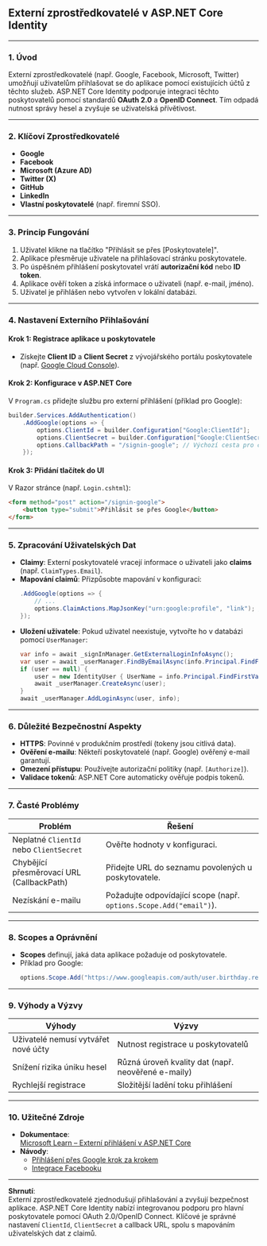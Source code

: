 
## **Externí zprostředkovatelé v ASP.NET Core Identity**  

---

### **1. Úvod**  

Externí zprostředkovatelé (např. Google, Facebook, Microsoft, Twitter) umožňují uživatelům přihlašovat se do aplikace pomocí existujících účtů z těchto služeb. ASP.NET Core Identity podporuje integraci těchto poskytovatelů pomocí standardů **OAuth 2.0** a **OpenID Connect**. Tím odpadá nutnost správy hesel a zvyšuje se uživatelská přívětivost.

---

### **2. Klíčoví Zprostředkovatelé**  

- **Google**  
- **Facebook**  
- **Microsoft (Azure AD)**  
- **Twitter (X)**  
- **GitHub**  
- **LinkedIn**  
- **Vlastní poskytovatelé** (např. firemní SSO).  

---

### **3. Princip Fungování**  

1. Uživatel klikne na tlačítko "Přihlásit se přes [Poskytovatele]".  
2. Aplikace přesměruje uživatele na přihlašovací stránku poskytovatele.  
3. Po úspěšném přihlášení poskytovatel vrátí **autorizační kód** nebo **ID token**.  
4. Aplikace ověří token a získá informace o uživateli (např. e-mail, jméno).  
5. Uživatel je přihlášen nebo vytvořen v lokální databázi.  

---

### **4. Nastavení Externího Přihlašování**  

#### **Krok 1: Registrace aplikace u poskytovatele**  

- Získejte **Client ID** a **Client Secret** z vývojářského portálu poskytovatele (např. [Google Cloud Console](https://console.cloud.google.com/)).  

#### **Krok 2: Konfigurace v ASP.NET Core**  

V `Program.cs` přidejte službu pro externí přihlášení (příklad pro Google):  
```csharp
builder.Services.AddAuthentication()
    .AddGoogle(options => {
        options.ClientId = builder.Configuration["Google:ClientId"];
        options.ClientSecret = builder.Configuration["Google:ClientSecret"];
        options.CallbackPath = "/signin-google"; // Výchozí cesta pro callback
    });
```

#### **Krok 3: Přidání tlačítek do UI**  

V Razor stránce (např. `Login.cshtml`):  
```html
<form method="post" action="/signin-google">
    <button type="submit">Přihlásit se přes Google</button>
</form>
```

---

### **5. Zpracování Uživatelských Dat**  

- **Claimy**: Externí poskytovatelé vracejí informace o uživateli jako **claims** (např. `ClaimTypes.Email`).  
- **Mapování claimů**: Přizpůsobte mapování v konfiguraci:  
  ```csharp
  .AddGoogle(options => {
      // ...
      options.ClaimActions.MapJsonKey("urn:google:profile", "link"); // Vlastní claim
  });
  ```
- **Uložení uživatele**: Pokud uživatel neexistuje, vytvořte ho v databázi pomocí `UserManager`:  
  ```csharp
  var info = await _signInManager.GetExternalLoginInfoAsync();
  var user = await _userManager.FindByEmailAsync(info.Principal.FindFirstValue(ClaimTypes.Email));
  if (user == null) {
      user = new IdentityUser { UserName = info.Principal.FindFirstValue(ClaimTypes.Email) };
      await _userManager.CreateAsync(user);
  }
  await _userManager.AddLoginAsync(user, info);
  ```

---

### **6. Důležité Bezpečnostní Aspekty**  

- **HTTPS**: Povinné v produkčním prostředí (tokeny jsou citlivá data).  
- **Ověření e-mailu**: Někteří poskytovatelé (např. Google) ověřený e-mail garantují.  
- **Omezení přístupu**: Používejte autorizační politiky (např. `[Authorize]`).  
- **Validace tokenů**: ASP.NET Core automaticky ověřuje podpis tokenů.  

---

### **7. Časté Problémy**  

| **Problém** | **Řešení** |  
|-------------|------------|  
| Neplatné `ClientId` nebo `ClientSecret` | Ověřte hodnoty v konfiguraci. |  
| Chybějící přesměrovací URL (CallbackPath) | Přidejte URL do seznamu povolených u poskytovatele. |  
| Nezískání e-mailu | Požadujte odpovídající scope (např. `options.Scope.Add("email")`). |  

---

### **8. Scopes a Oprávnění**  

- **Scopes** definují, jaká data aplikace požaduje od poskytovatele.  
- Příklad pro Google:  
  ```csharp
  options.Scope.Add("https://www.googleapis.com/auth/user.birthday.read"); // Požadavek na datum narození
  ```

---

### **9. Výhody a Výzvy**  

| **Výhody** | **Výzvy** |  
|------------|------------|  
| Uživatelé nemusí vytvářet nové účty | Nutnost registrace u poskytovatelů |  
| Snížení rizika úniku hesel | Různá úroveň kvality dat (např. neověřené e-maily) |  
| Rychlejší registrace | Složitější ladění toku přihlášení |  

---

### **10. Užitečné Zdroje**  

- **Dokumentace**:  
  [Microsoft Learn – Externí přihlášení v ASP.NET Core](https://learn.microsoft.com/cs-cz/aspnet/core/security/authentication/social/)  
- **Návody**:  
  - [Přihlášení přes Google krok za krokem](https://learn.microsoft.com/cs-cz/aspnet/core/security/authentication/social/google-logins)  
  - [Integrace Facebooku](https://code-maze.com/asp-net-core-facebook-authentication/)  

---

**Shrnutí**:  
Externí zprostředkovatelé zjednodušují přihlašování a zvyšují bezpečnost aplikace. ASP.NET Core Identity nabízí integrovanou podporu pro hlavní poskytovatele pomocí OAuth 2.0/OpenID Connect. Klíčové je správné nastavení `ClientId`, `ClientSecret` a callback URL, spolu s mapováním uživatelských dat z claimů.
